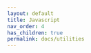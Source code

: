 ```yaml
---
layout: default
title: Javascript
nav_order: 4
has_children: true
permalink: docs/utilities
---
```

